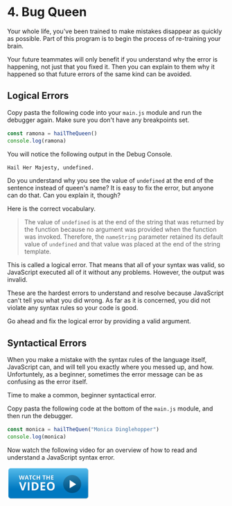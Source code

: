 # 4. Bug Queen

Your whole life, you've been trained to make mistakes disappear as quickly as possible. Part of this program is to begin the process of re-training your brain.

Your future teammates will only benefit if you understand why the error is happening, not just that you fixed it. Then you can explain to them why it happened so that future errors of the same kind can be avoided.

## Logical Errors

Copy pasta the following code into your `main.js` module and run the debugger again. Make sure you don't have any breakpoints set.

```js
const ramona = hailTheQueen()
console.log(ramona)
```

You will notice the following output in the Debug Console.

```sh
Hail Her Majesty, undefined.
```

Do you understand why you see the value of `undefined` at the end of the sentence instead of queen's name? It is easy to fix the error, but anyone can do that. Can you explain it, though?

Here is the correct vocabulary.

> The value of `undefined` is at the end of the string that was returned by the function because no argument was provided when the function was invoked. Therefore, the `nameString` parameter retained its default value of `undefined` and that value was placed at the end of the string template.

This is called a logical error. That means that all of your syntax was valid, so JavaScript executed all of it without any problems. However, the output was invalid.

These are the hardest errors to understand and resolve because JavaScript can't tell you what you did wrong. As far as it is concerned, you did not violate any syntax rules so your code is good.

Go ahead and fix the logical error by providing a valid argument.

## Syntactical Errors

When you make a mistake with the syntax rules of the language itself, JavaScript can, and will tell you exactly where you messed up, and how. Unfortuntely, as a beginner, sometimes the error message can be as confusing as the error itself.

Time to make a common, beginner syntactical error.

Copy pasta the following code at the bottom of the `main.js` module, and then run the debugger.

```js
const monica = hailTheQuen("Monica Dinglehopper")
console.log(monica)
```

Now watch the following video for an overview of how to read and understand a JavaScript syntax error.

[<img src="../../book-0-installations/chapters/images/video-play-icon.gif" height="75rem" />](https://watch.screencastify.com/v/cN8Vw8dWNvwb4L2avTq8)